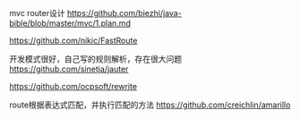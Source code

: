 
mvc router设计
https://github.com/biezhi/java-bible/blob/master/mvc/1.plan.md


https://github.com/nikic/FastRoute


开发模式很好，自己写的规则解析，存在很大问题
https://github.com/sinetja/jauter

https://github.com/ocpsoft/rewrite



route根据表达式匹配，并执行匹配的方法
https://github.com/creichlin/amarillo